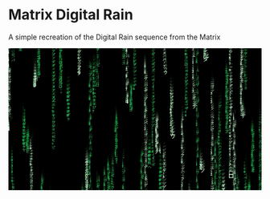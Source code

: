 # Matrix Digital Rain

A simple recreation of the Digital Rain sequence from the Matrix

![Matrix](digital_green_rain.gif)
